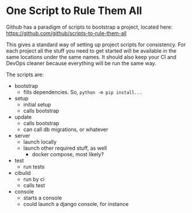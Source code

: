 # One Script to Rule Them All

Github has a paradigm of scripts to bootstrap a project, located here: https://github.com/github/scripts-to-rule-them-all

This gives a standard way of setting up project scripts for consistency. For each project all the stuff you need to get started will be available in the same locations under the same names. It should also keep your CI and DevOps cleaner because everything will be run the same way.

The scripts are:
- bootstrap
  - fills dependencies. So, `python -m pip install...`
- setup
  - initial setup
  - calls bootstrap
- update
  - calls bootstrap
  - can call db migrations, or whatever
- server
  - launch locally
  - launch other required stuff, as well
    - docker compose, most likely?
- test
  - run tests
- cibuild
  - run by ci
  - calls test
- console
  - starts a console
  - could launch a django console, for instance

